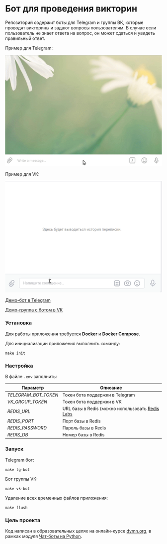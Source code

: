 # Бот для проведения викторин

Репозиторий содержит боты для Telegram и группы ВК, которые проводят викторины и задают вопросы пользователям. В случае если пользователь не знает ответа на вопрос, он может сдаться и увидеть правильный ответ.

Пример для Telegram:

![](docs/demo_tg_bot.gif)

Пример для VK:

![](docs/demo_vk_bot.gif)

[Демо-бот в Telegram](https://t.me/poymanov_dvmn_quiz_bot)

[Демо-группа с ботом в VK](https://vk.com/club209075987)

### Установка

Для работы приложения требуется **Docker** и **Docker Compose**.

Для инициализации приложения выполнить команду:

```
make init
```

### Настройка

В файле `.env` заполнить:

|Параметр|Описание |
|-----------|-----------|
|*TELEGRAM_BOT_TOKEN*|Токен бота поддержки в Telegram|
|*VK_GROUP_TOKEN*|Токен бота поддержки в VK|
|*REDIS_URL*|URL базы в Redis (можно использовать [Redis Labs](https://app.redislabs.com)|
|*REDIS_PORT*|Порт базы в Redis|
|*REDIS_PASSWORD*|Пароль базы в Redis|
|*REDIS_DB*|Номер базы в Redis|

### Запуск

Telegram бот:

```
make tg-bot 
```

Бот группы VK:

```
make vk-bot
```

Удаление всех временных файлов приложения:

```
make flush
```

### Цель проекта

Код написан в образовательных целях на онлайн-курсе [dvmn.org](https://dvmn.org/), в рамках
модуля [Чат-боты на Python](https://dvmn.org/modules/chat-bots).